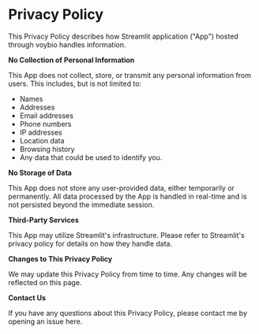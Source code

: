 # Privacy Policy

This Privacy Policy describes how Streamlit application ("App") hosted through voybio handles information.

**No Collection of Personal Information**

This App does not collect, store, or transmit any personal information from users. This includes, but is not limited to:

* Names
* Addresses
* Email addresses
* Phone numbers
* IP addresses
* Location data
* Browsing history
* Any data that could be used to identify you.

**No Storage of Data**

This App does not store any user-provided data, either temporarily or permanently. All data processed by the App is handled in real-time and is not persisted beyond the immediate session.

**Third-Party Services**

This App may utilize Streamlit's infrastructure. Please refer to Streamlit's privacy policy for details on how they handle data.

**Changes to This Privacy Policy**

We may update this Privacy Policy from time to time. Any changes will be reflected on this page.

**Contact Us**

If you have any questions about this Privacy Policy, please contact me by opening an issue here. 
